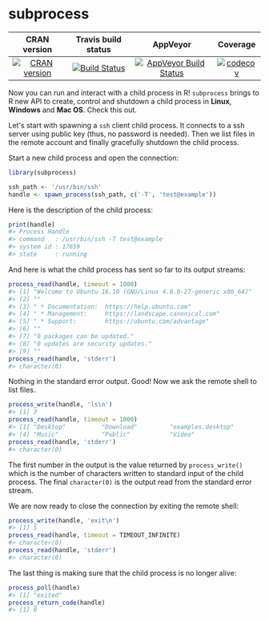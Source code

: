 subprocess
==========================

| CRAN version    | Travis build status   | AppVeyor | Coverage |
| :-------------: |:---------------------:|:--------:|:--------:|
| [![CRAN version](http://www.r-pkg.org/badges/version/subprocess)](https://cran.r-project.org/package=subprocess) | [![Build Status](https://travis-ci.org/lbartnik/subprocess.svg?branch=master)](https://travis-ci.org/lbartnik/subprocess) | [![AppVeyor Build Status](https://ci.appveyor.com/api/projects/status/github/lbartnik/subprocess?branch=master&svg=true)](https://ci.appveyor.com/project/lbartnik/subprocess) | [![codecov](https://codecov.io/gh/lbartnik/subprocess/branch/master/graph/badge.svg)](https://codecov.io/gh/lbartnik/subprocess)|



Now you can run and interact with a child process in R! `subprocess`
brings to R new API to create, control and shutdown a child process
in **Linux**, **Windows** and **Mac OS**. Check this out.


Let's start with spawning a `ssh` client child process. It connects to
a ssh server using public key (thus, no password is needed). Then we
list files in the remote account and finally gracefully shutdown the
child process.

Start a new child process and open the connection:

```r
library(subprocess)

ssh_path <- '/usr/bin/ssh'
handle <- spawn_process(ssh_path, c('-T', 'test@example'))
```

Here is the description of the child process:

```r
print(handle)
#> Process Handle
#> command   : /usr/bin/ssh -T test@example
#> system id : 17659
#> state     : running
```

And here is what the child process has sent so far to its output streams:

```r
process_read(handle, timeout = 1000)
#> [1] "Welcome to Ubuntu 16.10 (GNU/Linux 4.8.0-27-generic x86_64)"
#> [2] ""                                                           
#> [3] " * Documentation:  https://help.ubuntu.com"                 
#> [4] " * Management:     https://landscape.canonical.com"         
#> [5] " * Support:        https://ubuntu.com/advantage"            
#> [6] ""                                                           
#> [7] "0 packages can be updated."                                 
#> [8] "0 updates are security updates."                            
#> [9] ""
process_read(handle, 'stderr')
#> character(0)
```

Nothing in the standard error output. Good! Now we ask the remote shell
to list files.

```r
process_write(handle, 'ls\n')
#> [1] 3
process_read(handle, timeout = 1000)
#> [1] "Desktop"          "Download"         "examples.desktop"
#> [4] "Music"            "Public"           "Video"
process_read(handle, 'stderr')
#> character(0)
```

The first number in the output is the value returned by `process_write()`
which is the number of characters written to standard input of the
child process. The final `character(0)` is the output read from the
standard error stream.


We are now ready to close the connection by exiting the remote shell:

```r
process_write(handle, 'exit\n')
#> [1] 5
process_read(handle, timeout = TIMEOUT_INFINITE)
#> character(0)
process_read(handle, 'stderr')
#> character(0)
```

The last thing is making sure that the child process is no longer alive:

```r
process_poll(handle)
#> [1] "exited"
process_return_code(handle)
#> [1] 0
```
